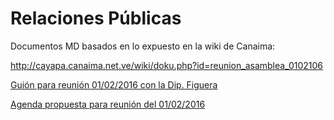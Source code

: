 Relaciones Públicas
===================

Documentos MD basados en lo expuesto en la wiki de Canaima:

http://cayapa.canaima.net.ve/wiki/doku.php?id=reunion_asamblea_0102106

[Guión para reunión 01/02/2016 con la Dip. Figuera](https://github.com/cslve/rrpp/wiki/Reuni%C3%B3n-AN-20160201,-comisi%C3%B3n-CyT)

[Agenda propuesta para reunión del 01/02/2016](https://github.com/cslve/rrpp/wiki/Agenda-de-la-reuni%C3%B3n-01-02-2016-con-la-Dip.-Dinorah-Figuera-%28Comisi%C3%B3n-Ciencia-Y-Tecnolog%C3%ADa---Asamblea-Nacional%29)

